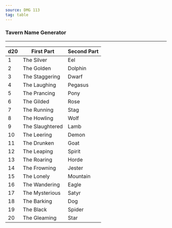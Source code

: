```yaml
---
source: DMG 113
tag: table
---
```


### Tavern Name Generator
---
|d20|First Part|Second Part|
|----|-------|-------|
|1|The Silver|Eel|
|2|The Golden|Dolphin|
|3|The Staggering|Dwarf|
|4|The Laughing|Pegasus|
|5|The Prancing|Pony|
|6|The Gilded|Rose|
|7|The Running|Stag|
|8|The Howling|Wolf|
|9|The Slaughtered|Lamb|
|10|The Leering|Demon|
|11|The Drunken|Goat|
|12|The Leaping|Spirit|
|13|The Roaring|Horde|
|14|The Frowning|Jester|
|15|The Lonely|Mountain|
|16|The Wandering|Eagle|
|17|The Mysterious|Satyr|
|18|The Barking|Dog|
|19|The Black|Spider|
|20|The Gleaming|Star|
